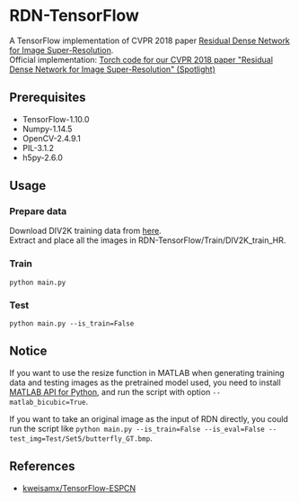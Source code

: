 # RDN-TensorFlow
A TensorFlow implementation of CVPR 2018 paper [Residual Dense Network for Image Super-Resolution](https://arxiv.org/abs/1802.08797).  
Official implementation: [Torch code for our CVPR 2018 paper "Residual Dense Network for Image Super-Resolution" (Spotlight)](https://github.com/yulunzhang/RDN)
  
## Prerequisites
- TensorFlow-1.10.0
- Numpy-1.14.5
- OpenCV-2.4.9.1
- PIL-3.1.2
- h5py-2.6.0
  
## Usage
### Prepare data
Download DIV2K training data from [here](http://data.vision.ee.ethz.ch/cvl/DIV2K/DIV2K_train_HR.zip).  
Extract and place all the images in RDN-TensorFlow/Train/DIV2K_train_HR.
### Train
`python main.py`
### Test
`python main.py --is_train=False`
  
## Notice
If you want to use the resize function in MATLAB when generating training data and testing images as the pretrained model used, you need to install [MATLAB API for Python](http://www.mathworks.com/help/matlab/matlab-engine-for-python.html), and run the script with option `--matlab_bicubic=True`.
  
If you want to take an original image as the input of RDN directly, you could run the script like `python main.py --is_train=False --is_eval=False --test_img=Test/Set5/butterfly_GT.bmp`.
  
## References
- [kweisamx/TensorFlow-ESPCN](https://github.com/kweisamx/TensorFlow-ESPCN)
